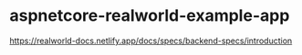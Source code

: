 # aspnetcore-realworld-example-app
https://realworld-docs.netlify.app/docs/specs/backend-specs/introduction
